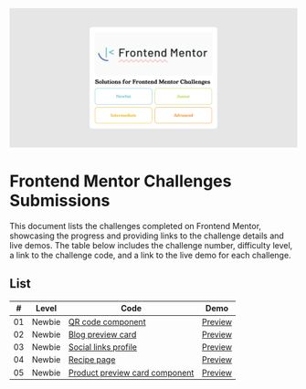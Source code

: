 ![Repo Card](./img/repo-card.png)

# Frontend Mentor Challenges Submissions

This document lists the challenges completed on Frontend Mentor, showcasing the progress and providing links to the challenge details and live demos. The table below includes the challenge number, difficulty level, a link to the challenge code, and a link to the live demo for each challenge.

## List

| #   | Level  | Code                                                                           | Demo                                                                                                         |
| --- | ------ | ------------------------------------------------------------------------------ | ------------------------------------------------------------------------------------------------------------ |
| 01  | Newbie | [QR code component](./src/newbie/qr-code-component/)                           | [Preview](https://ahmedsomaa.github.io/frontendmentor-challenges/src/newbie/qr-code-component/)              |
| 02  | Newbie | [Blog preview card](./src/newbie/blog-preview-card/)                           | [Preview](https://ahmedsomaa.github.io/frontendmentor-challenges/src/newbie/blog-preview-card/)              |
| 03  | Newbie | [Social links profile](./src/newbie/social-links-profile/)                     | [Preview](https://ahmedsomaa.github.io/frontendmentor-challenges/src/newbie/social-links-profile/)           |
| 04  | Newbie | [Recipe page](./src/newbie/recipe-page/)                                       | [Preview](https://ahmedsomaa.github.io/frontendmentor-challenges/src/newbie/recipe-page/)                    |
| 05  | Newbie | [Product preview card component](./src/newbie/product-preview-card-component/) | [Preview](https://ahmedsomaa.github.io/frontendmentor-challenges/src/newbie/product-preview-card-component/) |
